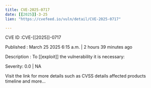 ```yaml
---
title: CVE-2025-0717
date: [[2025]]-3-25
lien: "https://cvefeed.io/vuln/detail/CVE-2025-0717"

---
```


CVE ID :CVE-[[2025]]-0717

Published :  March 25
2025
6:15 a.m. | 2 hours
39 minutes ago

Description : To [[exploit]] the vulnerability
it is necessary:

Severity: 0.0 | NA

Visit the link for more details
such as CVSS details
affected products
timeline
and more...

